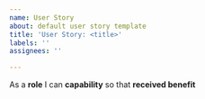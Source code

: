 ```yaml
---
name: User Story
about: default user story template
title: 'User Story: <title>'
labels: ''
assignees: ''

---
```


As a **role** I can **capability** so that **received benefit**
